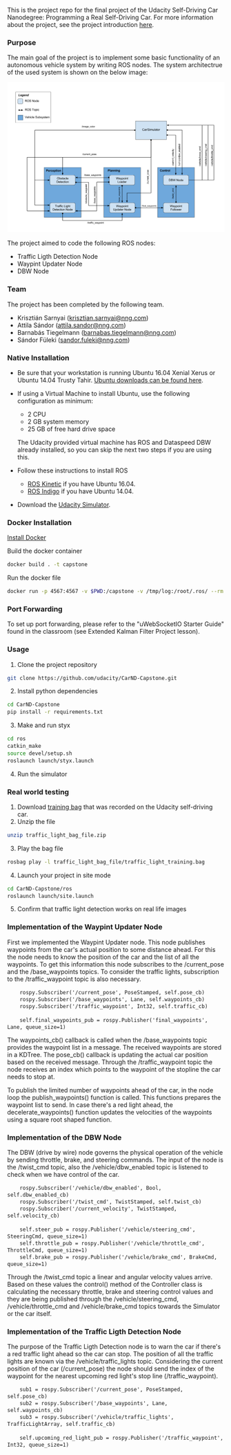 This is the project repo for the final project of the Udacity Self-Driving Car Nanodegree: Programming a Real Self-Driving Car. For more information about the project, see the project introduction [here](https://classroom.udacity.com/nanodegrees/nd013/parts/6047fe34-d93c-4f50-8336-b70ef10cb4b2/modules/e1a23b06-329a-4684-a717-ad476f0d8dff/lessons/462c933d-9f24-42d3-8bdc-a08a5fc866e4/concepts/5ab4b122-83e6-436d-850f-9f4d26627fd9).

### Purpose

The main goal of the project is to implement some basic functionality of an autonomous vehicle system by writing ROS nodes.
The system architectrue of the used system is shown on the below image:

![system architecture](ros-graph.png)

The project aimed to code the following ROS nodes:
* Traffic Ligth Detection Node
* Waypint Updater Node
* DBW Node

### Team

The project has been completed by the following team.
* Krisztián Sarnyai (krisztian.sarnyai@nng.com)
* Attila Sándor (attila.sandor@nng.com)
* Barnabás Tiegelmann (barnabas.tiegelmann@nng.com)
* Sándor Füleki (sandor.fuleki@nng.com)

### Native Installation

* Be sure that your workstation is running Ubuntu 16.04 Xenial Xerus or Ubuntu 14.04 Trusty Tahir. [Ubuntu downloads can be found here](https://www.ubuntu.com/download/desktop).
* If using a Virtual Machine to install Ubuntu, use the following configuration as minimum:
  * 2 CPU
  * 2 GB system memory
  * 25 GB of free hard drive space

  The Udacity provided virtual machine has ROS and Dataspeed DBW already installed, so you can skip the next two steps if you are using this.

* Follow these instructions to install ROS
  * [ROS Kinetic](http://wiki.ros.org/kinetic/Installation/Ubuntu) if you have Ubuntu 16.04.
  * [ROS Indigo](http://wiki.ros.org/indigo/Installation/Ubuntu) if you have Ubuntu 14.04.
* Download the [Udacity Simulator](https://github.com/udacity/CarND-Capstone/releases).

### Docker Installation
[Install Docker](https://docs.docker.com/engine/installation/)

Build the docker container
```bash
docker build . -t capstone
```

Run the docker file
```bash
docker run -p 4567:4567 -v $PWD:/capstone -v /tmp/log:/root/.ros/ --rm -it capstone
```

### Port Forwarding
To set up port forwarding, please refer to the "uWebSocketIO Starter Guide" found in the classroom (see Extended Kalman Filter Project lesson).

### Usage

1. Clone the project repository
```bash
git clone https://github.com/udacity/CarND-Capstone.git
```

2. Install python dependencies
```bash
cd CarND-Capstone
pip install -r requirements.txt
```
3. Make and run styx
```bash
cd ros
catkin_make
source devel/setup.sh
roslaunch launch/styx.launch
```
4. Run the simulator

### Real world testing
1. Download [training bag](https://s3-us-west-1.amazonaws.com/udacity-selfdrivingcar/traffic_light_bag_file.zip) that was recorded on the Udacity self-driving car.
2. Unzip the file
```bash
unzip traffic_light_bag_file.zip
```
3. Play the bag file
```bash
rosbag play -l traffic_light_bag_file/traffic_light_training.bag
```
4. Launch your project in site mode
```bash
cd CarND-Capstone/ros
roslaunch launch/site.launch
```
5. Confirm that traffic light detection works on real life images

### Implementation of the Waypint Updater Node

First we implemented the Waypint Updater node. This node publishes waypoints from the car's actual position to some distance ahead.
For this the node needs to know the position of the car and the list of all the waypoints.
To get this information this node subscribes to the /current_pose and the /base_waypoints topics.
To consider the traffic lights, subscription to the /traffic_waypoint topic is also necessary.

```
	rospy.Subscriber('/current_pose', PoseStamped, self.pose_cb)
	rospy.Subscriber('/base_waypoints', Lane, self.waypoints_cb)
	rospy.Subscriber('/traffic_waypoint', Int32, self.traffic_cb)
    
	self.final_waypoints_pub = rospy.Publisher('final_waypoints', Lane, queue_size=1)
```

The waypoints_cb() callback is called when the /base_waypoints topic provides the waypoint list in a message. The received waypoints are stored in a KDTree.
The pose_cb() callback is updating the actual car position based on the received message.
Through the /traffic_waypoint topic the node receives an index which points to the waypoint of the stopline the car needs to stop at.

To publish the limited number of waypoints ahead of the car, in the node loop the publish_waypoints() function is called. This functions prepares the waypoint list to send. In case there's a red light ahead, the decelerate_waypoints() function updates the velocities of the waypoints using a square root shaped function.


### Implementation of the DBW Node

The DBW (drive by wire) node governs the physical operation of the vehicle by sending throttle, brake, and steering commands.
The input of the node is the /twist_cmd topic, also the /vehicle/dbw_enabled topic is listened to check when we have control of the car.

```
	rospy.Subscriber('/vehicle/dbw_enabled', Bool, self.dbw_enabled_cb)
	rospy.Subscriber('/twist_cmd', TwistStamped, self.twist_cb)
	rospy.Subscriber('/current_velocity', TwistStamped, self.velocity_cb)
	
	self.steer_pub = rospy.Publisher('/vehicle/steering_cmd', SteeringCmd, queue_size=1)
	self.throttle_pub = rospy.Publisher('/vehicle/throttle_cmd', ThrottleCmd, queue_size=1)
	self.brake_pub = rospy.Publisher('/vehicle/brake_cmd', BrakeCmd, queue_size=1)	
```

Through the /twist_cmd topic a linear and angular velocity values arrive. Based on these values the control() method of the Controller class is calculating the necessary throttle, brake and steering control values and they are being published through the /vehicle/steering_cmd, /vehicle/throttle_cmd and /vehicle/brake_cmd topics towards the Simulator or the car itself.


### Implementation of the Traffic Ligth Detection Node

The purpose of the Traffic Ligth Detection node is to warn the car if there's a red traffic light ahead so the car can stop. The position of all the traffic lights are known via the /vehicle/traffic_lights topic.
Considering the current position of the car (/current_pose) the node should send the index of the waypoint for the nearest upcoming red light's stop line (/traffic_waypoint). 

```
	sub1 = rospy.Subscriber('/current_pose', PoseStamped, self.pose_cb)
	sub2 = rospy.Subscriber('/base_waypoints', Lane, self.waypoints_cb)
	sub3 = rospy.Subscriber('/vehicle/traffic_lights', TrafficLightArray, self.traffic_cb)

	self.upcoming_red_light_pub = rospy.Publisher('/traffic_waypoint', Int32, queue_size=1)
```	

